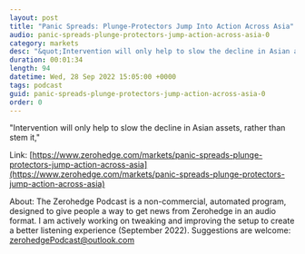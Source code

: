 ```yaml
---
layout: post
title: "Panic Spreads: Plunge-Protectors Jump Into Action Across Asia"
audio: panic-spreads-plunge-protectors-jump-action-across-asia-0
category: markets
desc: "&quot;Intervention will only help to slow the decline in Asian assets, rather than stem it,&quot;"
duration: 00:01:34
length: 94
datetime: Wed, 28 Sep 2022 15:05:00 +0000
tags: podcast
guid: panic-spreads-plunge-protectors-jump-action-across-asia-0
order: 0
---
```

&quot;Intervention will only help to slow the decline in Asian assets, rather than stem it,&quot;

Link: [https://www.zerohedge.com/markets/panic-spreads-plunge-protectors-jump-action-across-asia](https://www.zerohedge.com/markets/panic-spreads-plunge-protectors-jump-action-across-asia)

About: The Zerohedge Podcast is a non-commercial, automated program, designed to give people a way to get news from Zerohedge in an audio format.  I am actively working on tweaking and improving the setup to create a better listening experience (September 2022).  Suggestions are welcome: [zerohedgePodcast@outlook.com](mailto:zerohedgePodcast@outlook.com)